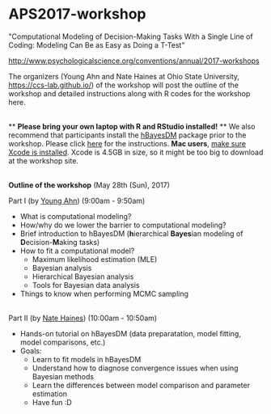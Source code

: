 # APS2017-workshop
"Computational Modeling of Decision-Making Tasks With a Single Line of Coding: Modeling Can Be as Easy as Doing a T-Test"

http://www.psychologicalscience.org/conventions/annual/2017-workshops


The organizers (Young Ahn and Nate Haines at Ohio State University, https://ccs-lab.github.io/) of the workshop will post the outline of the workshop and detailed instructions along with R codes for the workshop here. 
<br><br>

** **Please bring your own laptop with R and RStudio installed!**  ** 
We also recommend that participants install the [hBayesDM](https://github.com/CCS-Lab/hBayesDM) package prior to the workshop. Please click [here](http://rstudio-pubs-static.s3.amazonaws.com/164729_63b74e0329ff4d39aac2cfd0d8b21b5b.html#how-to-install-hbayesdm) for the instructions. **Mac users**, [make sure Xcode is installed](https://github.com/stan-dev/rstan/wiki/RStan-Mac-OS-X-Prerequisite-Installation-Instructions#step2_3). Xcode is 4.5GB in size, so it might be too big to download at the workshop site.
<br><br>

**Outline of the workshop** (May 28th (Sun), 2017)

Part I (by [Young Ahn](https://ccs-lab.github.io/team/young-ahn/)) (9:00am - 9:50am)
- What is computational modeling?
- How/why do we lower the barrier to computational modeling?
- Brief introduction to hBayesDM (**h**ierarchical **Bayes**ian modeling of **D**ecision-**M**aking tasks)
- How to fit a computational model?
  - Maximum likelihood estimation (MLE) 
  - Bayesian analysis 
  - Hierarchical Bayesian analysis
  - Tools for Bayesian data analysis
- Things to know when performing MCMC sampling 
<br><br>

Part II (by [Nate Haines](https://ccs-lab.github.io/team/nate-haines/)) (10:00am - 10:50am)
- Hands-on tutorial on hBayesDM (data preparatation, model fitting, model comparisons, etc.)
- Goals: 
  - Learn to fit models in hBayesDM
  - Understand how to diagnose convergence issues when using Bayesian methods
  - Learn the differences between model comparison and parameter estimation
  - Have fun :D
